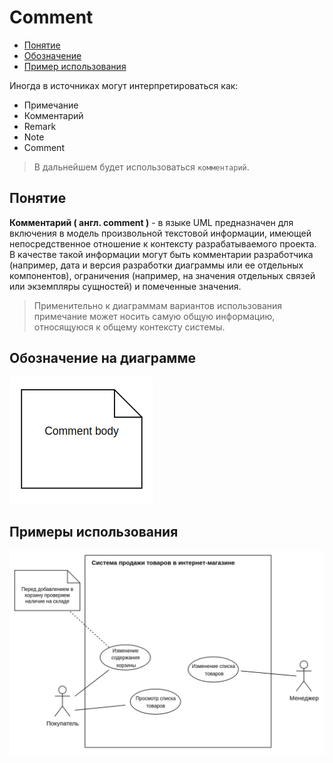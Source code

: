 # Comment

- [Понятие](#понятие)<br/>
- [Обозначение](#обозначение-на-диаграмме)<br/>
- [Пример использования](#примеры-использования)<br/>

Иногда в источниках могут интерпретироваться как:

- Примечание
- Комментарий
- Remark
- Note
- Comment

> В дальнейшем будет использоваться `комментарий`.

## Понятие

**Комментарий ( англ. comment )** - в языке UML предназначен для включения в модель произвольной текстовой информации, имеющей непосредственное отношение к контексту разрабатываемого проекта. В качестве такой информации могут быть комментарии разработчика (например, дата и версия разработки диаграммы или ее отдельных компонентов), ограничения (например, на значения отдельных связей или экземпляры сущностей) и помеченные значения.

> Применительно к диаграммам вариантов использования примечание может носить самую общую информацию, относящуюся к общему контексту системы.

## Обозначение на диаграмме

![](/assets/diagram-use-case/comment.png)

## Примеры использования

![](/assets/diagram-use-case/comment-use-example.png)
